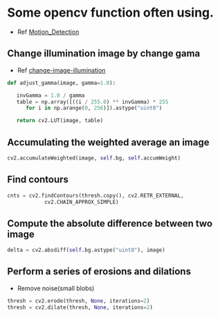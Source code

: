 # Some opencv function often using.

+ Ref [Motion_Detection](https://github.com/Vuong02011996/Motion_Detection)

## Change illumination image by change gama
+ Ref [change-image-illumination](https://stackoverflow.com/questions/33322488/how-to-change-image-illumination-in-opencv-python)
```python
def adjust_gamma(image, gamma=1.0):

   invGamma = 1.0 / gamma
   table = np.array([((i / 255.0) ** invGamma) * 255
      for i in np.arange(0, 256)]).astype("uint8")

   return cv2.LUT(image, table)
```

## Accumulating the weighted average an image

```python
cv2.accumulateWeighted(image, self.bg, self.accumWeight)
```
## Find contours
```python
cnts = cv2.findContours(thresh.copy(), cv2.RETR_EXTERNAL,
			cv2.CHAIN_APPROX_SIMPLE)
```
## Compute the absolute difference between two image
```python
delta = cv2.absdiff(self.bg.astype("uint8"), image)
```

## Perform a series of erosions and dilations
+ Remove noise(small blobs)
```python
thresh = cv2.erode(thresh, None, iterations=2)
thresh = cv2.dilate(thresh, None, iterations=2)
```
